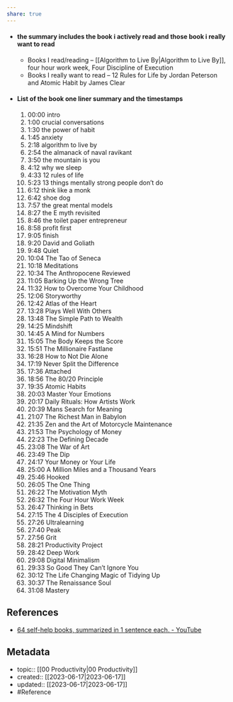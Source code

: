 ```yaml
---
share: true
---
```


- #### the summary includes the book i actively read and those book i really want to read
	- Books I read/reading – [[Algorithm to Live By|Algorithm to Live By]], four hour work week, Four Discipline of Execution
	- Books I really want to read – 12 Rules for Life by Jordan Peterson and Atomic Habit by James Clear
- #### List of the book one liner summary and the timestamps
	1. 00:00 intro 
	2. 1:00 crucial conversations 
	3. 1:30 the power of habit 
	4. 1:45 anxiety 
	5. 2:18 algorithm to live by 
	6. 2:54 the almanack of naval ravikant 
	7. 3:50 the mountain is you 
	8. 4:12 why we sleep
	9. 4:33 12 rules of life 
	10. 5:23 13 things mentally strong people don’t do 
	11. 6:12 think like a monk 
	12. 6:42 shoe dog
	13. 7:57 the great mental models
	14. 8:27 the E myth revisited
	15. 8:46 the toilet paper entrepreneur 
	16. 8:58 profit first 
	17. 9:05 finish 
	18. 9:20 David and Goliath 
	19. 9:48 Quiet 
	20. 10:04 The Tao of Seneca
	21. 10:18 Meditations
	22. 10:34 The Anthropocene Reviewed 
	23. 11:05 Barking Up the Wrong Tree 
	24. 11:32 How to Overcome Your Childhood 
	25. 12:06 Storyworthy 
	26. 12:42 Atlas of the Heart 
	27. 13:28 Plays Well With Others 
	28. 13:48 The Simple Path to Wealth
	29. 14:25 Mindshift 
	30. 14:45 A Mind for Numbers
	31. 15:05 The Body Keeps the Score 
	32. 15:51 The Millionaire Fastlane 
	33. 16:28 How to Not Die Alone 
	34. 17:19 Never Split the Difference 
	35. 17:36 Attached 
	36. 18:56 The 80/20 Principle 
	37. 19:35 Atomic Habits 
	38. 20:03 Master Your Emotions
	39. 20:17 Daily Rituals: How Artists Work 
	40. 20:39 Mans Search for Meaning 
	41. 21:07 The Richest Man in Babylon 
	42. 21:35 Zen and the Art of Motorcycle Maintenance
	43. 21:53 The Psychology of Money 
	44. 22:23 The Defining Decade 
	45. 23:08 The War of Art 
	46. 23:49 The Dip 
	47. 24:17 Your Money or Your Life
	48. 25:00 A Million Miles and a Thousand Years 
	49. 25:46 Hooked 
	50. 26:05 The One Thing 
	51. 26:22 The Motivation Myth 
	52. 26:32 The Four Hour Work Week
	53. 26:47 Thinking in Bets 
	54. 27:15 The 4 Disciples of Execution 
	55. 27:26 Ultralearning
	56. 27:40 Peak 
	57. 27:56 Grit 
	58. 28:21 Productivity Project 
	59. 28:42 Deep Work 
	60. 29:08 Digital Minimalism
	61. 29:33 So Good They Can’t Ignore You
	62. 30:12 The Life Changing Magic of Tidying Up  
	63. 30:37 The Renaissance Soul 
	64. 31:08 Mastery

## References
- [64 self-help books, summarized in 1 sentence each. - YouTube](https://www.youtube.com/watch?v=w8opECLgYQU)

## Metadata
- topic:: [[00 Productivity|00 Productivity]]
- created:: [[2023-06-17|2023-06-17]]
- updated:: [[2023-06-17|2023-06-17]]
- #Reference 
